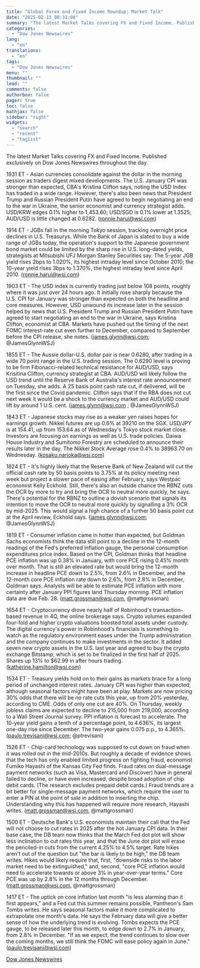 ```yaml
---
title: "Global Forex and Fixed Income Roundup: Market Talk"
date: "2025-02-13 08:31:00"
summary: "The latest Market Talks covering FX and Fixed Income. Published exclusively on Dow Jones Newswires throughout the day.1931 ET - Asian currencies consolidate against the dollar in the morning session as traders digest mixed developments. The U.S. January CPI was stronger than expected, CBA's Kristina Clifton says, noting the USD..."
categories:
  - "Dow Jones Newswires"
lang:
  - "en"
translations:
  - "en"
tags:
  - "Dow Jones Newswires"
menu: ""
thumbnail: ""
lead: ""
comments: false
authorbox: false
pager: true
toc: false
mathjax: false
sidebar: "right"
widgets:
  - "search"
  - "recent"
  - "taglist"
---
```


The latest Market Talks covering FX and Fixed Income. Published exclusively on Dow Jones Newswires throughout the day.

1931 ET - Asian currencies consolidate against the dollar in the morning session as traders digest mixed developments. The U.S. January CPI was stronger than expected, CBA's Kristina Clifton says, noting the USD Index has traded in a wide range. However, there's also been news that President Trump and Russian President Putin have agreed to begin negotiating an end to the war in Ukraine, the senior economist and currency strategist adds. USD/KRW edges 0.1% higher to 1,453.60; USD/SGD is 0.1% lower at 1.3525; AUD/USD is little changed at 0.6282. (ronnie.harui@wsj.com)

1914 ET - JGBs fall in the morning Tokyo session, tracking overnight price declines in U.S. Treasurys. While the Bank of Japan is slated to buy a wide range of JGBs today, the operation's support to the Japanese government bond market could be limited by the sharp rise in U.S. long-dated yields, strategists at Mitsubishi UFJ Morgan Stanley Securities say. The 5-year JGB yield rises 2bps to 1.020%, its highest intraday level since October 2010; the 10-year yield rises 3bps to 1.370%, the highest intraday level since April 2010. (ronnie.harui@wsj.com)

1903 ET - The USD index is currently trading just below 108 points, roughly where it was just over 24 hours ago. It initially rose sharply because the U.S. CPI for January was stronger than expected on both the headline and core measures. However, USD unwound its increase later in the session helped by news that U.S. President Trump and Russian President Putin have agreed to start negotiating an end to the war in Ukraine, says Kristina Clifton, economist at CBA. Markets have pushed out the timing of the next FOMC interest-rate cut even further to December, compared to September before the CPI release, she notes. (james.glynn@wsj.com; @JamesGlynnWSJ)

1855 ET - The Aussie dollar-U.S. dollar pair is near 0.6280, after trading in a wide 70 point range in the U.S. trading session. The 0.6290 level is proving to be firm Fibonacci-related technical resistance for AUD/USD, says Krisitina Clifton, currency strategist at CBA. AUD/USD will likely follow the USD trend until the Reserve Bank of Australia's interest rate announcement on Tuesday, she adds. A 25 basis point cash rate cut, if delivered, will be the first since the Covid pandemic. Clifton says that if the RBA does not cut next week it would be a shock to the currency market and AUD/USD could lift by around 1 U.S. cent. (james.glynn@wsj.com ; @JamesGlynnWSJ)

1843 ET - Japanese stocks may rise as a weaker yen raises hopes for earnings growth. Nikkei futures are up 0.6% at 39210 on the SGX. USD/JPY is at 154.41, up from 153.64 as of Wednesday's Tokyo stock market close. Investors are focusing on earnings as well as U.S. trade policies. Daiwa House Industry and Sumitomo Forestry are scheduled to announce their results later in the day. The Nikkei Stock Average rose 0.4% to 38963.70 on Wednesday. (kosaku.narioka@wsj.com)

1824 ET - It's highly likely that the Reserve Bank of New Zealand will cut the official cash rate by 50 basis points to 3.75% at its policy meeting next week but project a slower pace of easing after February, says Westpac economist Kelly Eckhold. Still, there's also an outside chance the RBNZ cuts the OCR by more to try and bring the OCR to neutral more quickly, he says. There's potential for the RBNZ to outline a dovish scenario that signals its intention to move the OCR to neutral more quickly by signalling a 3% OCR by mid-2025. This would signal a high chance of a further 50 basis point cut at the April review, Eckhold says. (james.glynn@wsj.com; @JamesGlynnWSJ)

1819 ET - Consumer inflation came in hotter than expected, but Goldman Sachs economists think the data still point to a decline in the 12-month readings of the Fed's preferred inflation gauge, the personal consumption expenditures price index. Based on the CPI, Goldman thinks that headline PCE inflation was up 0.38% in January, with core PCE rising 0.45% month over month. That is still an elevated rate but would bring the 12-month increase in headline PCE down to 2.5%, from 2.6% in December, and the 12-month core PCE inflation rate down to 2.6%, from 2.8% in December, Goldman says. Analysts will be able to estimate PCE inflation with more certainty after January PPI figures land Thursday morning. PCE inflation data are due Feb. 28. (matt.grossman@wsj.com, @mattgrossman)

1654 ET - Cryptocurrency drove nearly half of Robinhood's transaction-based revenue in 4Q, the online brokerage says. Crypto volumes expanded four-fold and higher crypto valuations boosted total assets under custody. The digital currency's power in Robinhood's financials is something to watch as the regulatory environment eases under the Trump administration and the company continues to make investments in the sector. It added seven new crypto assets in the U.S. last year and agreed to buy the crypto exchange Bitstamp, which is set to be finalized in the first half of 2025. Shares up 13% to $62.99 in after hours trading. (katherine.hamilton@wsj.com)

1534 ET - Treasury yields hold on to their gains as markets brace for a long period of unchanged interest rates. January CPI was higher than expected, although seasonal factors might have been at play. Markets are now pricing 30% odds that there will be no rate cuts this year, up from 20% yesterday, according to CME. Odds of only one cut are 40%. On Thursday, weekly jobless claims are expected to decline to 215,000 from 219,000, according to a Wall Street Journal survey. PPI inflation is forecast to accelerate. The 10-year yield gains a tenth of a percentage point, to 4.636%, its largest one-day rise since December. The two-year gains 0.075 p.p., to 4.365%. (paulo.trevisani@wsj.com; @ptrevisani)

1526 ET - Chip-card technology was supposed to cut down on fraud when it was rolled out in the mid-2010s. But roughly a decade of evidence shows that the tech has only enabled limited progress on fighting fraud, economist Fumiko Hayashi of the Kansas City Fed finds. Fraud rates on dual-message payment networks (such as Visa, Mastercard and Discover) have in general failed to decline, or have even increased, despite broad adoption of chip debit cards. (The research excludes prepaid debit cards.) Fraud trends are a bit better for single-message payment networks, which require the user to enter a PIN at the point of sale in addition to inserting the chip. Understanding why this has happened will require more research, Hayashi writes. (matt.grossman@wsj.com, @mattgrossman)

1500 ET - Deutsche Bank's U.S. economists maintain their call that the Fed will not choose to cut rates in 2025 after the hot January CPI data. In their base case, the DB team now thinks that the March Fed dot plot will show less inclination to cut rates this year, and that the June dot plot will erase the penciled-in cuts from the current 4.25% to 4.5% target. Rate hikes aren't out of the question but "the bar is likely to be high," the DB team writes. Hikes would likely require that, first, "downside risks to the labor market need to be extinguished," and, second, "core PCE inflation would need to accelerate towards or above 3% in year-over-year terms." Core PCE was up by 2.8% in the 12 months through December. (matt.grossman@wsj.com, @mattgrossman)

1417 ET - The uptick on core inflation last month "is less alarming than it first appears," and a Fed cut this summer remains possible, Pantheon's Sam Tombs writes. He says seasonal factors make it more complicated to extrapolate one month's data. He says the February data will give a better sense of how the underlying trend is evolving. Tombs expects the PCE gauge, to be released later this month, to edge down to 2.7% in January, from 2.8% in December. "If as we expect, the trend continues to slow over the coming months, we still think the FOMC will ease policy again in June." (paulo.trevisani@wsj.com)

[Dow Jones Newswires](https://www.tradingview.com/news/DJN_DN20250212016744:0/)
